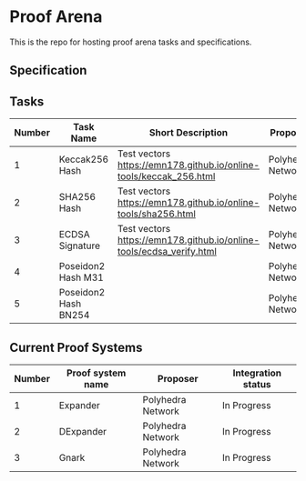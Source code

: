 # Proof Arena

This is the repo for hosting proof arena tasks and specifications.

## Specification


## Tasks
| Number | Task Name | Short Description| Proposer | Status | Link |
|--------|-----------|------------------|----------|--------|------|
|1| Keccak256 Hash | Test vectors https://emn178.github.io/online-tools/keccak_256.html | Polyhedra Network | Draft||
|2| SHA256 Hash | Test vectors https://emn178.github.io/online-tools/sha256.html | Polyhedra Network | Draft| [SHA256 Problem](./SHA256.md)|
|3| ECDSA Signature | Test vectors https://emn178.github.io/online-tools/ecdsa_verify.html | Polyhedra Network | Draft||
|4| Poseidon2 Hash M31 | | Polyhedra Network | Draft||
|5| Poseidon2 Hash BN254 | | Polyhedra Network | Draft||


## Current Proof Systems

| Number | Proof system name | Proposer | Integration status |
|--------|-----------|------------------|--------------------|
|1| Expander |Polyhedra Network| In Progress |
|2| DExpander |Polyhedra Network| In Progress|
|3| Gnark |Polyhedra Network| In Progress|
